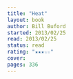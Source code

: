 ```yaml
---
title: "Heat"
layout: book
author: Bill Buford
started: 2013/02/25
read: 2013/02/25
status: read
rating: "★★★☆☆"
cover: 
pages: 336
---
```

